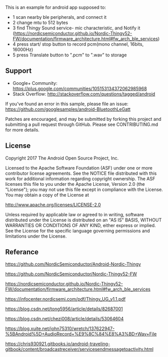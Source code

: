 
This is an example for android app supposed to:
- 1 scan nearby ble peripherals, and connect it
- 2 change mtu to 512 bytes
- 3 find Thingy Sound service- mic characteristic, and Notify it (https://nordicsemiconductor.github.io/Nordic-Thingy52-FW/documentation/firmware_architecture.html#fw_arch_ble_services)
- 4 press start/ stop button to record pcm(mono channel, 16bits, 16000Hz)
- 5 press Translate button to ".pcm" to ".wav" to storage

Support
-------

- Google+ Community: https://plus.google.com/communities/105153134372062985968
- Stack Overflow: http://stackoverflow.com/questions/tagged/android

If you've found an error in this sample, please file an issue:
https://github.com/googlesamples/android-BluetoothLeGatt

Patches are encouraged, and may be submitted by forking this project and
submitting a pull request through GitHub. Please see CONTRIBUTING.md for more details.

License
-------

Copyright 2017 The Android Open Source Project, Inc.

Licensed to the Apache Software Foundation (ASF) under one or more contributor
license agreements.  See the NOTICE file distributed with this work for
additional information regarding copyright ownership.  The ASF licenses this
file to you under the Apache License, Version 2.0 (the "License"); you may not
use this file except in compliance with the License.  You may obtain a copy of
the License at

http://www.apache.org/licenses/LICENSE-2.0

Unless required by applicable law or agreed to in writing, software
distributed under the License is distributed on an "AS IS" BASIS, WITHOUT
WARRANTIES OR CONDITIONS OF ANY KIND, either express or implied.  See the
License for the specific language governing permissions and limitations under
the License.


Referance
-------
https://github.com/NordicSemiconductor/Android-Nordic-Thingy

https://github.com/NordicSemiconductor/Nordic-Thingy52-FW

https://nordicsemiconductor.github.io/Nordic-Thingy52-FW/documentation/firmware_architecture.html#fw_arch_ble_services

https://infocenter.nordicsemi.com/pdf/Thingy_UG_v1.1.pdf

https://blog.csdn.net/tong5956/article/details/82687001

https://blog.csdn.net/chezi008/article/details/53064604

https://blog.xuite.net/john75310/wretch/137622947-%5BAndroid%5D+AudioRecord+%E9%8C%84%E8%A3%BD+Wav+File

https://chris930921.gitbooks.io/android-traveling-gitbook/content/broadcastreceiver/servicesendmessagetoactivity.html



